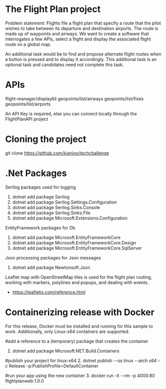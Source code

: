 # The Flight Plan project
Problem statement: 
Flights file a flight plan that specify a route that the pilot wishes to take between its departure and destination airports. The route is made up of waypoints and airways. We want to create a software that interrogates a few APIs, select a flight and display the associated flight route on a global map.

An additional task would be to find and propose alternate flight routes when a button is pressed and to display it accordingly. This additional task is an optional task and candidates need not complete this task. 

# APIs
flight-manager/displayAll
geopoints/list/airways
geopoints/list/fixes
geopoints/list/airports

An API Key is required, else you can connect locally through the FlightPlanAPI project   

# Cloning the project
git clone https://github.com/kianjoo/techchallenge

# .Net Packages
Serilog packages used for logging
1. dotnet add package Serilog
2. dotnet add package Serilog.Settings.Configuration
3. dotnet add package Serilog.Sinks.Console
4. dotnet add package Serilog.Sinks.File
5. dotnet add package Microsoft.Extensions.Configuration

EntityFramework packages for Db
1. dotnet add package Microsoft.EntityFrameworkCore
2. dotnet add package Microsoft.EntityFrameworkCore.Design
3. dotnet add package Microsoft.EntityFrameworkCore.SqlServer

Json processing packages for Json messages
1. dotnet add package Newtonsoft.Json

Leaflet map with OpenStreetMap tiles is used for the flight plan routing, working with markers, polylines and popups, and dealing with events.
- https://leafletjs.com/reference.html

# Containerizing release with Docker   
For this release, Docker must be installed and running for this sample to work. Additionally, only Linux-x64 containers are supported.

#add a reference to a (temporary) package that creates the container
1. dotnet add package Microsoft.NET.Build.Containers

#publish your project for linux-x64
2. dotnet publish --os linux --arch x64 -c Release -p:PublishProfile=DefaultContainer

#run your app using the new container
3. docker run -it --rm -p 4000:80 flightplanweb:1.0.0

